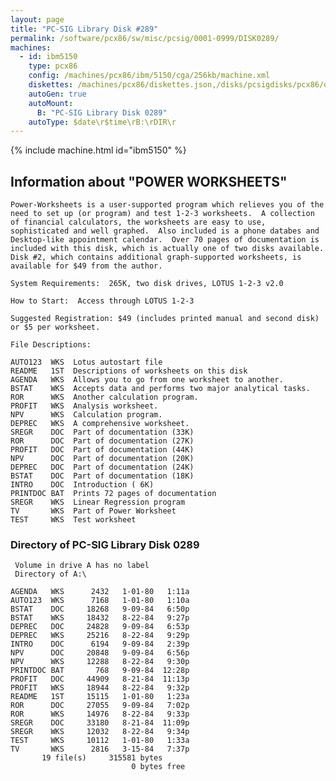 ```yaml
---
layout: page
title: "PC-SIG Library Disk #289"
permalink: /software/pcx86/sw/misc/pcsig/0001-0999/DISK0289/
machines:
  - id: ibm5150
    type: pcx86
    config: /machines/pcx86/ibm/5150/cga/256kb/machine.xml
    diskettes: /machines/pcx86/diskettes.json,/disks/pcsigdisks/pcx86/diskettes.json
    autoGen: true
    autoMount:
      B: "PC-SIG Library Disk 0289"
    autoType: $date\r$time\rB:\rDIR\r
---
```


{% include machine.html id="ibm5150" %}

## Information about "POWER WORKSHEETS"

    Power-Worksheets is a user-supported program which relieves you of the
    need to set up (or program) and test 1-2-3 worksheets.  A collection
    of financial calculators, the worksheets are easy to use,
    sophisticated and well graphed.  Also included is a phone databes and
    Desktop-like appointment calendar.  Over 70 pages of documentation is
    included with this disk, which is actually one of two disks available.
    Disk #2, which contains additional graph-supported worksheets, is
    available for $49 from the author.
    
    System Requirements:  265K, two disk drives, LOTUS 1-2-3 v2.0
    
    How to Start:  Access through LOTUS 1-2-3
    
    Suggested Registration: $49 (includes printed manual and second disk)
    or $5 per worksheet.
    
    File Descriptions:
    
    AUTO123  WKS  Lotus autostart file
    README   1ST  Descriptions of worksheets on this disk
    AGENDA   WKS  Allows you to go from one worksheet to another.
    BSTAT    WKS  Accepts data and performs two major analytical tasks.
    ROR      WKS  Another calculation program.
    PROFIT   WKS  Analysis worksheet.
    NPV      WKS  Calculation program.
    DEPREC   WKS  A comprehensive worksheet.
    SREGR    DOC  Part of documentation (33K)
    ROR      DOC  Part of documentation (27K)
    PROFIT   DOC  Part of documentation (44K)
    NPV      DOC  Part of documentation (20K)
    DEPREC   DOC  Part of documentation (24K)
    BSTAT    DOC  Part of documentation (18K)
    INTRO    DOC  Introduction ( 6K)
    PRINTDOC BAT  Prints 72 pages of documentation
    SREGR    WKS  Linear Regression program
    TV       WKS  Part of Power Worksheet
    TEST     WKS  Test worksheet

### Directory of PC-SIG Library Disk 0289

     Volume in drive A has no label
     Directory of A:\

    AGENDA   WKS      2432   1-01-80   1:11a
    AUTO123  WKS      7168   1-01-80   1:10a
    BSTAT    DOC     18268   9-09-84   6:50p
    BSTAT    WKS     18432   8-22-84   9:27p
    DEPREC   DOC     24828   9-09-84   6:53p
    DEPREC   WKS     25216   8-22-84   9:29p
    INTRO    DOC      6194   9-09-84   2:39p
    NPV      DOC     20848   9-09-84   6:56p
    NPV      WKS     12288   8-22-84   9:30p
    PRINTDOC BAT       768   9-09-84  12:28p
    PROFIT   DOC     44909   8-21-84  11:13p
    PROFIT   WKS     18944   8-22-84   9:32p
    README   1ST     15115   1-01-80   1:23a
    ROR      DOC     27055   9-09-84   7:02p
    ROR      WKS     14976   8-22-84   9:33p
    SREGR    DOC     33180   8-21-84  11:09p
    SREGR    WKS     12032   8-22-84   9:34p
    TEST     WKS     10112   1-01-80   1:33a
    TV       WKS      2816   3-15-84   7:37p
           19 file(s)     315581 bytes
                               0 bytes free
